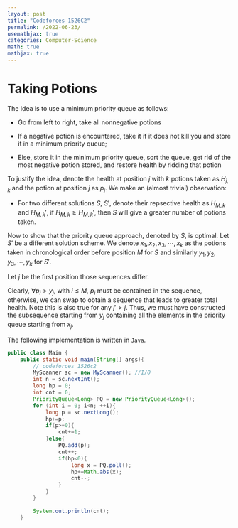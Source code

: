 ```yaml
---
layout: post
title: "Codeforces 1526C2"
permalink: /2022-06-23/
usemathjax: true
categories: Computer-Science
math: true
mathjax: true
---  
```


# Taking Potions   

The idea is to use a minimum priority queue as follows:  

- Go from left to right, take all nonnegative potions

- If a negative potion is encountered, take it if it does not kill you and store it in a minimum priority queue; 

- Else, store it in the minimum priority queue, sort the queue, get rid of the most negative potion stored, and restore health by ridding that potion

To justify the idea, denote the health at position $j$ with $k$ potions taken as $H_{j,k}$  and the potion at position $j$ as $p_j$. We make an (almost trivial) observation:  

- For two different solutions $S,\ S'$, denote their repsective health as $H_{M,k}$ and $H_{M,k}'$, if $H_{M,k} \geq H_{M,k}'$, then $S$ will give a greater number of potions taken.  

Now to show that the priority queue approach, denoted by $S$, is optimal. Let $S'$ be a different solution scheme. We denote $x_1, x_2, x_3, \cdots, x_k$ as the potions taken in chronological order before position $M$ for $S$ and similarly $y_1,y_2, y_3, \cdots, y_k$ for $S'$.   

Let $j$ be the first position those sequences differ.  

Clearly, $\forall p_i > y_j$, with $i \leq M$, $p_i$ must be contained in the sequence, otherwise, we can swap to obtain a sequence that leads to greater total health.  Note this is also true for any $j' > j$. Thus, we must have constructed the subsequence starting from $y_j$ containing all the elements in the priority queue starting from $x_j$.  

The following implementation is written in `Java`.    


```Java  
public class Main {
    public static void main(String[] args){
        // codeforces 1526c2
        MyScanner sc = new MyScanner(); //I/O
        int n = sc.nextInt();
        long hp = 0;
        int cnt = 0;
        PriorityQueue<Long> PQ = new PriorityQueue<Long>();
        for (int i = 0; i<n; ++i){
            long p = sc.nextLong();
            hp+=p;
            if(p>=0){
                cnt+=1;
            }else{
                PQ.add(p);
                cnt++;
                if(hp<0){
                    long x = PQ.poll();
                    hp+=Math.abs(x);
                    cnt--;
                }
            }
        }

        System.out.println(cnt);
    }
```


